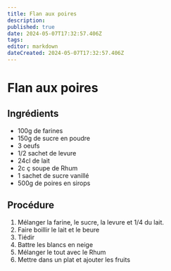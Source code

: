 ```yaml
---
title: Flan aux poires
description: 
published: true
date: 2024-05-07T17:32:57.406Z
tags: 
editor: markdown
dateCreated: 2024-05-07T17:32:57.406Z
---
```


# Flan aux poires

## Ingrédients

- 100g de farines
- 150g de sucre en poudre
- 3 oeufs
- 1/2 sachet de levure
- 24cl de lait
- 2c ç soupe de Rhum
- 1 sachet de sucre vanillé
- 500g de poires en sirops

## Procédure

1. Mélanger la farine, le sucre, la levure et 1/4 du lait.
2. Faire boillir le lait et le beure
3. Tiédir
4. Battre les blancs en neige
5. Mélanger le tout avec le Rhum
6. Mettre dans un plat et ajouter les fruits

